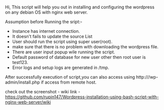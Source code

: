 Hi,
This script will help you out in installing and configuring the wordpress on any debian OS with nginx web server.

Assumption before Running the sript:-
  
  - Instance has internet connection.
  - It doesn't fails to update the source List
  - User should run the script using super user(root).
  - make sure that there is no problem with downloading the wordpress file.
  - There are user input popup wile running the script.
  - Default password of database for new user other then root user is test123.
  - Error logs and setup logs are generated in /tmp.

After successfully execution of script,you can also access using  http://<internal ip address>/wp-admin/install.php 
if access from remote host.

check out the screenshot - wiki
link - https://github.com/rupin147/Wordpress-installation-using-bash-script-with-nginx-web-server/wiki
